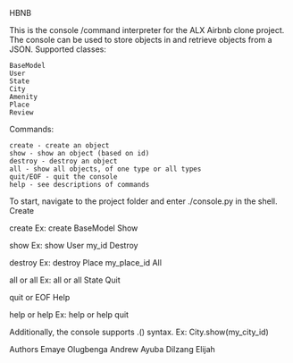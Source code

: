HBNB

This is the console /command interpreter for the ALX Airbnb clone project. The console can be used to store objects in and retrieve objects from a JSON.
Supported classes:

    BaseModel
    User
    State
    City
    Amenity
    Place
    Review

Commands:

    create - create an object
    show - show an object (based on id)
    destroy - destroy an object
    all - show all objects, of one type or all types
    quit/EOF - quit the console
    help - see descriptions of commands

To start, navigate to the project folder and enter ./console.py in the shell.
Create

create <class name> Ex: create BaseModel
Show

show <class name> <object id> Ex: show User my_id
Destroy

destroy <class name> <object id> Ex: destroy Place my_place_id
All

all or all <class name> Ex: all or all State
Quit

quit or EOF
Help

help or help <command> Ex: help or help quit

Additionally, the console supports <class name>.<command>(<parameters>) syntax. Ex: City.show(my_city_id)

Authors
Emaye Olugbenga Andrew
Ayuba Dilzang Elijah
